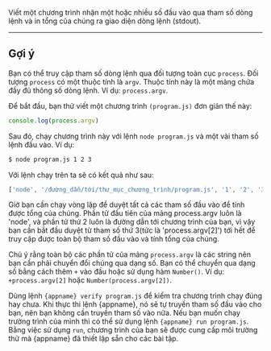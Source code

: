 Viết một chương trình nhận một hoặc nhiều số đầu vào qua tham số dòng lệnh và in tổng của chúng ra giao diện dòng lệnh (stdout).

----------------------------------------------------------------------
## Gợi ý

Bạn có thể truy cập tham số dòng lệnh qua đối tượng toàn cục `process`. Đối tượng `process` có một thuộc tính là `argv`. Thuộc tính này là một mảng chứa đầy đủ thông số dòng lệnh. Ví dụ: `process.argv`.

Để bắt đầu, bạn thử  viết một chương trình  `(program.js)` đơn giản thế này:

```js
console.log(process.argv)
```

Sau đó, chạy chương trình này với lệnh `node program.js` và một vài tham số lệnh đầu vào. Ví dụ:

```sh
$ node program.js 1 2 3
```

Với lệnh chạy trên ta sẽ có kết quả như sau:

```js
['node', '/đường_dẫn/tới/thư_mục_chương_trình/program.js', '1', '2', '3']
```

Giờ bạn cần chạy vòng lặp để duyệt tất cả các tham số đầu vào để tính được tổng của chúng. Phần tử đầu tiên của mảng process.argv luôn là 'node', và phần tử thứ 2 luôn là đường dẫn tới chương trình của bạn, vì vậy bạn cần bắt đầu duyệt từ tham số thứ 3(tức là 'process.argv[2]') tới hết để truy cập được toàn bộ tham số đầu vào và tính tổng của chúng.

Chú ý rằng toàn bộ các phần tử của mảng `process.argv` là các string nên bạn cần phải chuyển đổi chúng qua dạng số. Bạn có thể chuyển qua dạng số bằng cách thêm `+` vào đầu hoặc sử dụng hàm `Number()`. Ví dụ: `+process.argv[2]` hoặc `Number(process.argv[2])`.

Dùng lệnh `{appname} verify program.js` để kiểm tra chương trình chạy đúng hay chưa. Khi thực thi lệnh {appname}, nó sẽ tự truyền tham số đầu vào cho bạn, nên bạn không cần truyền tham số vào nữa. Nếu bạn muốn chạy trường trình của mình thì có thể sử dụng lệnh `{appname} run program.js`. Bằng việc sử dụng `run`, chương trình của bạn sẽ được cung cấp môi trường thử mà {appname} đã thiết lập sẵn cho các bài tập.
